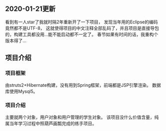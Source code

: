 ## 2020-01-21更新
看到有一人star了我就时隔2年重新开了一下项目，
发现当年用的Eclipse的编码竟然都不是UTF-8，
这就使得项目的中文注释全部乱码了，并且项目是直接导包的，构建工具都没用...能不能启动都不一定了。
春节如果有时间的话，我重构个版本得了...

## 项目介绍
### 项目框架
由struts2+Hibernate构建，没有用到Spring框架，前端都是JSP引擎渲染。
数据库使用Mysql5。
### 项目介绍
主要就两个对象，用户对象和用户管理的学生对象。
该项目没什么价值含量，纯属当年学习过程中照葫芦画瓢完成的练手项目。